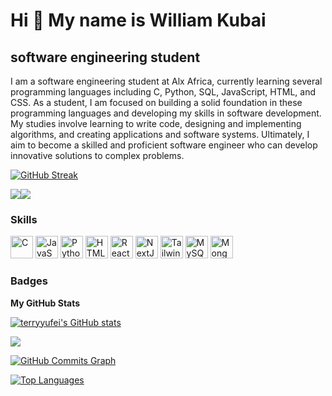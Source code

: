 Hi 👋 My name is William Kubai
===============================

software engineering student
----------------------------

I am a software engineering student at Alx Africa, currently learning several programming languages including C, Python, SQL, JavaScript, HTML, and CSS. As a student, I am focused on building a solid foundation in these programming languages and developing my skills in software development. My studies involve learning to write code, designing and implementing algorithms, and creating applications and software systems. Ultimately, I aim to become a skilled and proficient software engineer who can develop innovative solutions to complex problems.

[![GitHub Streak](https://streak-stats.demolab.com?user=swervolee&theme=highcontrast)](https://git.io/streak-stats)

<a href="https://www.github.com/swervolee" target="_blank" rel="noreferrer"><img
src="https://img.shields.io/github/followers/swervolee?logo=github&style=for-the-badge&color=0891b2&labelColor=1c1917" /></a><a href="https://www.twitter.com/williamkubai2" target="_blank" rel="noreferrer"><img
src="https://img.shields.io/twitter/follow/williamkubai2?logo=twitter&style=for-the-badge&color=0891b2&labelColor=1c1917"
/></a>

### Skills


<p align="left">
<a href="https://docs.microsoft.com/en-us/cpp/?view=msvc-170" target="_blank" rel="noreferrer"><img src="https://raw.githubusercontent.com/danielcranney/readme-generator/main/public/icons/skills/c-colored.svg" width="36" height="36" alt="C" /></a>
<a href="https://developer.mozilla.org/en-US/docs/Web/JavaScript" target="_blank" rel="noreferrer"><img src="https://raw.githubusercontent.com/danielcranney/readme-generator/main/public/icons/skills/javascript-colored.svg" width="36" height="36" alt="JavaScript" /></a>
<a href="https://www.python.org/" target="_blank" rel="noreferrer"><img src="https://raw.githubusercontent.com/danielcranney/readme-generator/main/public/icons/skills/python-colored.svg" width="36" height="36" alt="Python" /></a>
<a href="https://developer.mozilla.org/en-US/docs/Glossary/HTML5" target="_blank" rel="noreferrer"><img src="https://raw.githubusercontent.com/danielcranney/readme-generator/main/public/icons/skills/html5-colored.svg" width="36" height="36" alt="HTML5" /></a>
<a href="https://reactjs.org/" target="_blank" rel="noreferrer"><img src="https://raw.githubusercontent.com/danielcranney/readme-generator/main/public/icons/skills/react-colored.svg" width="36" height="36" alt="React" /></a>
<a href="https://nextjs.org/docs" target="_blank" rel="noreferrer"><img src="https://raw.githubusercontent.com/danielcranney/readme-generator/main/public/icons/skills/nextjs-colored.svg" width="36" height="36" alt="NextJs" /></a>
<a href="https://tailwindcss.com/" target="_blank" rel="noreferrer"><img src="https://raw.githubusercontent.com/danielcranney/readme-generator/main/public/icons/skills/tailwindcss-colored.svg" width="36" height="36" alt="TailwindCSS" /></a>
<a href="https://www.mysql.com/" target="_blank" rel="noreferrer"><img src="https://raw.githubusercontent.com/danielcranney/readme-generator/main/public/icons/skills/mysql-colored.svg" width="36" height="36" alt="MySQL" /></a>
<a href="https://www.mongodb.com/" target="_blank" rel="noreferrer"><img src="https://raw.githubusercontent.com/danielcranney/readme-generator/main/public/icons/skills/mongodb-colored.svg" width="36" height="36" alt="MongoDB" /></a>
</p>

### Badges

<b>My GitHub Stats</b>

<a href="http://www.github.com/swervolee"><img src="https://github-readme-stats.vercel.app/api?username=swervolee&show_icons=true&hide=&count_private=true&title_color=a855f7&text_color=ffffff&icon_color=0891b2&bg_color=1c1917&hide_border=true&show_icons=true" alt="terryyufei's GitHub stats" /></a>

<a href="http://www.github.com/swervolee"><img src="https://github-readme-streak-stats.herokuapp.com/?user=swervolee&stroke=ffffff&background=1c1917&ring=a855f7&fire=a855f7&currStreakNum=ffffff&currStreakLabel=a855f7&sideNums=ffffff&sideLabels=ffffff&dates=ffffff&hide_border=true" /></a>

<a href="http://www.github.com/swervolee"><img src="https://github-readme-activity-graph.cyclic.app/graph?username=swervolee&bg_color=1c1917&color=ffffff&line=0891b2&point=ffffff&area_color=1c1917&area=true&hide_border=true&custom_title=GitHub%20Commits%20Graph" alt="GitHub Commits Graph" /></a>

<a href="https://github.com/swervolee" align="left"><img src="https://github-readme-stats.vercel.app/api/top-langs/?username=swervolee&langs_count=10&title_color=a855f7&text_color=ffffff&icon_color=0891b2&bg_color=1c1917&hide_border=true&locale=en&custom_title=Top%20%Languages" alt="Top Languages" /></a>

